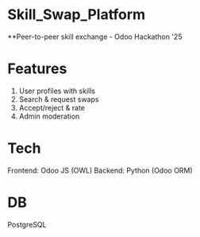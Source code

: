 # Skill_Swap_Platform

**Peer-to-peer skill exchange - Odoo Hackathon '25

# Features
1. User profiles with skills
2. Search & request swaps
3. Accept/reject & rate
4. Admin moderation

# Tech
Frontend: Odoo JS (OWL)
Backend: Python (Odoo ORM)

# DB
PostgreSQL
